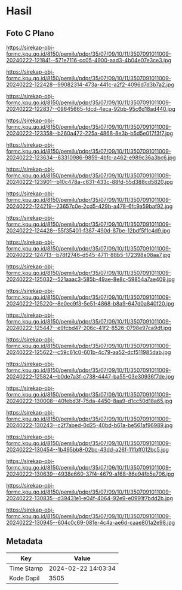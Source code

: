 # Hasil

## Foto C Plano

https://sirekap-obj-formc.kpu.go.id/8150/pemilu/pdpr/35/07/09/10/11/3507091011009-20240222-121841--571e7116-cc05-4900-aad3-4b04e07e3ce3.jpg

https://sirekap-obj-formc.kpu.go.id/8150/pemilu/pdpr/35/07/09/10/11/3507091011009-20240222-122428--99082314-473a-441c-a2f2-4096d7d3b7a2.jpg

https://sirekap-obj-formc.kpu.go.id/8150/pemilu/pdpr/35/07/09/10/11/3507091011009-20240222-122837--09645665-fdcd-4eca-92bb-95c6d18ad440.jpg

https://sirekap-obj-formc.kpu.go.id/8150/pemilu/pdpr/35/07/09/10/11/3507091011009-20240222-123358--b260a472-225a-4868-8e3b-b5d5e017f3f7.jpg

https://sirekap-obj-formc.kpu.go.id/8150/pemilu/pdpr/35/07/09/10/11/3507091011009-20240222-123634--63310986-9859-4bfc-a462-e989c36a3bc6.jpg

https://sirekap-obj-formc.kpu.go.id/8150/pemilu/pdpr/35/07/09/10/11/3507091011009-20240222-123901--b10c478a-c631-433c-88fd-55d388cd5820.jpg

https://sirekap-obj-formc.kpu.go.id/8150/pemilu/pdpr/35/07/09/10/11/3507091011009-20240222-124219--23657c0e-2cd5-429b-a478-6fc9a59baf92.jpg

https://sirekap-obj-formc.kpu.go.id/8150/pemilu/pdpr/35/07/09/10/11/3507091011009-20240222-124428--55f35401-f387-490d-87be-12bdf5f1c4d9.jpg

https://sirekap-obj-formc.kpu.go.id/8150/pemilu/pdpr/35/07/09/10/11/3507091011009-20240222-124713--b78f2746-d545-4711-88b5-172398e08aa7.jpg

https://sirekap-obj-formc.kpu.go.id/8150/pemilu/pdpr/35/07/09/10/11/3507091011009-20240222-125032--521aaac3-585b-49ae-8e8c-59854a7ae409.jpg

https://sirekap-obj-formc.kpu.go.id/8150/pemilu/pdpr/35/07/09/10/11/3507091011009-20240222-125220--8e0ec9f3-5e51-4868-b8a9-647d0a840f20.jpg

https://sirekap-obj-formc.kpu.go.id/8150/pemilu/pdpr/35/07/09/10/11/3507091011009-20240222-125447--e9fcbd47-206c-41f2-8526-0798e97ca9df.jpg

https://sirekap-obj-formc.kpu.go.id/8150/pemilu/pdpr/35/07/09/10/11/3507091011009-20240222-125622--c59c61c0-601b-4c79-aa52-dcf511985dab.jpg

https://sirekap-obj-formc.kpu.go.id/8150/pemilu/pdpr/35/07/09/10/11/3507091011009-20240222-125824--b0de7a3f-c738-4447-ba55-03e30936f7de.jpg

https://sirekap-obj-formc.kpu.go.id/8150/pemilu/pdpr/35/07/09/10/11/3507091011009-20240222-130008--40febd3f-75da-4450-8aa9-d1cc50d18a65.jpg

https://sirekap-obj-formc.kpu.go.id/8150/pemilu/pdpr/35/07/09/10/11/3507091011009-20240222-130243--c2f7abed-0d25-40bd-b61a-be561af96989.jpg

https://sirekap-obj-formc.kpu.go.id/8150/pemilu/pdpr/35/07/09/10/11/3507091011009-20240222-130454--1b495bb8-02bc-43dd-a26f-11fbff012bc5.jpg

https://sirekap-obj-formc.kpu.go.id/8150/pemilu/pdpr/35/07/09/10/11/3507091011009-20240222-130639--4938e660-37f4-4679-a168-86e94fb5e706.jpg

https://sirekap-obj-formc.kpu.go.id/8150/pemilu/pdpr/35/07/09/10/11/3507091011009-20240222-130835--d39431e1-e04f-4064-92e9-e0991f7bdd2b.jpg

https://sirekap-obj-formc.kpu.go.id/8150/pemilu/pdpr/35/07/09/10/11/3507091011009-20240222-130945--604c0c69-081e-4c4a-ae6d-caae801a2e98.jpg


## Metadata

| Key        | Value               |
| ---------- | ------------------- |
| Time Stamp | 2024-02-22 14:03:34 |
| Kode Dapil | 3505                |



